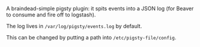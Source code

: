 A braindead-simple pigsty plugin: it spits events into a JSON log (for
Beaver to consume and fire off to logstash).

The log lives in `/var/log/pigsty/events.log` by default. 

This can be changed by putting a path into `/etc/pigsty-file/config`.
